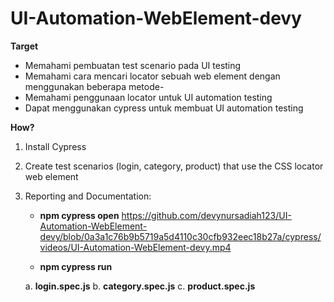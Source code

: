 # UI-Automation-WebElement-devy

**Target**‌
- Memahami pembuatan test scenario pada UI testing
- Memahami cara mencari locator sebuah web element dengan menggunakan beberapa metode- 
- Memahami penggunaan locator untuk UI automation testing
- Dapat menggunakan cypress untuk membuat UI automation testing

**How?**
1. Install Cypress
2. Create test scenarios (login, category, product) that use the CSS locator web element 
3. Reporting and Documentation:
   - **npm cypress open**
https://github.com/devynursadiah123/UI-Automation-WebElement-devy/blob/0a3a1c76b9b5719a5d4110c30cfb932eec18b27a/cypress/videos/UI-Automation-WebElement-devy.mp4

   - **npm cypress run**

    a. **login.spec.js**
    b. **category.spec.js**
    c. **product.spec.js**





